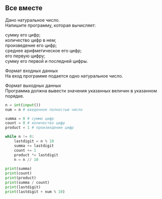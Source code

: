 ## Все вместе
Дано натуральное число.  
Напишите программу, которая вычисляет:

сумму его цифр;  
количество цифр в нем;  
произведение его цифр;  
среднее арифметическое его цифр;  
его первую цифру;  
сумму его первой и последней цифры.  

Формат входных данных  
На вход программе подается одно натуральное число.

Формат выходных данных  
Программа должна вывести значения указанных величин в указанном порядке.

```python
n = int(input())
num = n # введенное полностью число

summa = 0 # сумма цифр
count = 0 # количество цифр
product = 1 # произведение цифр

while n != 0:
    lastdigit = n % 10
    summa += lastdigit
    count += 1
    product *= lastdigit
    n = n // 10
    
print(summa)
print(count)
print(product)
print(summa / count)
print(lastdigit)
print(lastdigit + num % 10)
```